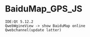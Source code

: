 # BaiduMap_GPS_JS
	IDE:Qt 5.12.2
	QwebWgineView -> show BaiduMap online
	Qwebchannel(update latter)
